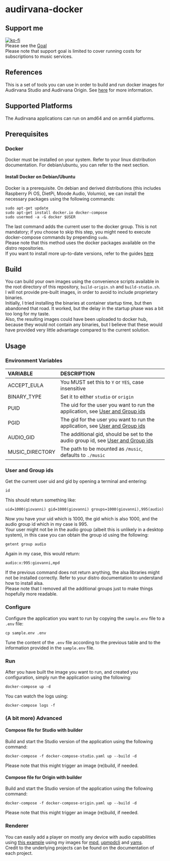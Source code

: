# audirvana-docker

## Support me

[![ko-fi](https://ko-fi.com/img/githubbutton_sm.svg)](https://ko-fi.com/H2H7UIN5D)  
Please see the [Goal](https://ko-fi.com/giof71/goal?g=0)  
Please note that support goal is limited to cover running costs for subscriptions to music services.

## References

This is a set of tools you can use in order to build and run docker images for Audirvana Studio and Audirvana Origin. See [here](https://audirvana.com/linux/) for more information.  

## Supported Platforms

The Audirvana applications can run on amd64 and on arm64 platforms.  

## Prerequisites

### Docker

Docker must be installed on your system. Refer to your linux distribution documentation. For debian/ubuntu, you can refer to the next section.  

#### Install Docker on Debian/Ubuntu

Docker is a prerequisite. On debian and derived distributions (this includes Raspberry Pi OS, DietPi, Moode Audio, Volumio), we can install the necessary packages using the following commands:

```text
sudo apt-get update
sudo apt-get install docker.io docker-compose
sudo usermod -a -G docker $USER
```

The last command adds the current user to the docker group. This is not mandatory; if you choose to skip this step, you might need to execute docker-compose commands by prepending `sudo`.  
Please note that this method uses the docker packages available on the distro repositories.  
If you want to install more up-to-date versions, refer to the guides [here](https://docs.docker.com/desktop/install/linux-install/)

## Build

You can build your own images using the convenience scripts available in the root directory of this repository, `build-origin.sh` and `build-studio.sh`.  
I will not provide pre-built images, in order to avoid to include proprietary binaries.  
Initially, I tried installing the binaries at container startup time, but then abandoned that road. It worked, but the delay in the startup phase was a bit too long for my taste.  
Also, the resulting images could have been uploaded to docker hub, because they would not contain any binaries, but I believe that these would have provided very little advantage compared to the current solution.  

## Usage

### Environment Variables

VARIABLE|DESCRIPTION
:---|:---
ACCEPT_EULA|You MUST set this to `Y` or `YES`, case insensitive
BINARY_TYPE|Set it to either `studio` or `origin`
PUID|The uid for the user you want to run the application, see [User and Group ids](#user-and-group-ids)
PGID|The gid for the user you want to run the application, see [User and Group ids](#user-and-group-ids)
AUDIO_GID|The additional gid, should be set to the audio group id, see [User and Group ids](#user-and-group-ids)
MUSIC_DIRECTORY|The path to be mounted as `/music`, defaults to `./music`

### User and Group ids

Get the current user uid and gid by opening a terminal and entering:

```text
id
```

This should return something like:

```text
uid=1000(giovanni) gid=1000(giovanni) groups=1000(giovanni),995(audio)
```

Now you have your uid which is 1000, the gid which is also 1000, and the audio group id which in my case is 995.  
Your user might not be in the audio group (albeit this is unlikely in a desktop system), in this case you can obtain the group id using the following:

```text
getent group audio
```

Again in my case, this would return:

```text
audio:x:995:giovanni,mpd
```

If the previous command does not return anything, the alsa libraries might not be installed correctly. Refer to your distro documentation to understand how to install alsa.  
Please note that I removed all the additional groups just to make things hopefully more readable.

### Configure

Configure the application you want to run by copying the `sample.env` file to a `.env` file:

`cp sample.env .env`

Tune the content of the `.env` file according to the previous table and to the information provided in the `sample.env` file.  

### Run

After you have built the image you want to run, and created you configuration, simply run the application using the following:

`docker-compose up -d`

You can watch the logs using:

`docker-compose logs -f`

### (A bit more) Advanced

#### Compose file for Studio with builder

Build and start the Studio version of the application using the following command:

`docker-compose -f docker-compose-studio.yaml up --build -d`

Please note that this might trigger an image (re)build, if needed.

#### Compose file for Origin with builder

Build and start the Studio version of the application using the following command:

`docker-compose -f docker-compose-origin.yaml up --build -d`

Please note that this might trigger an image (re)build, if needed.

### Renderer

You can easily add a player on mostly any device with audio capabilities using [this example](https://github.com/GioF71/audio-tools/tree/main/players/audirvana-upnp) using my images for [mpd](https://github.com/GioF71/mpd-alsa-docker), [upmpdcli](https://github.com/GioF71/upmpdcli-docker) and [yams](https://github.com/GioF71/yams-docker).  
Credit to the underlying projects can be found on the documentation of each project.
